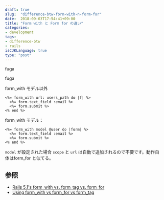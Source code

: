 ```yaml
---
draft: true
slug:  "difference-btw-form-with-n-form-for"
date:  2018-09-03T17:54:41+09:00
title: "Form with と Form for の違い"
categories:
- development
tags:
- difference-btw
- rails
isCJKLanguage: true
type: "post"
---
```


fuga

<!--more-->

fuga

<!-- for_tag と for_for はもうすぐ廃止になる（[メモ]どこ情報？、https://github.com/rails/rails/issues/25197 / https://github.com/rails/rails/pull/26976/files、http://api.rubyonrails.org/classes/ActionView/Helpers/FormHelper.html#method-i-form_with）で今後 for_with に置き換わる。 -->

form_with モデル以外

```
<%= form_with url: users_path do |f| %>
  <%= form.text_field :email %>
  <%= form.submit %>
<% end %>
```

form_with モデル：

```
<%= form_with model @user do |form| %>
  <%= form.text_field :email %>
  <%= form.submit %>
<% end %>
```

`model` が設定された場合 `scope` と `url` は自動で追加されるので不要です。動作自体はform_for と似てる。

## 参照

- [Rails 5.1's form_with vs. form_tag vs. form_for](https://m.patrikonrails.com/rails-5-1s-form-with-vs-old-form-helpers-3a5f72a8c78a)
- [Using form_with vs form_for vs form_tag](https://www.engineyard.com/blog/using_form_with-vs-form_for-vs-form_tag)
